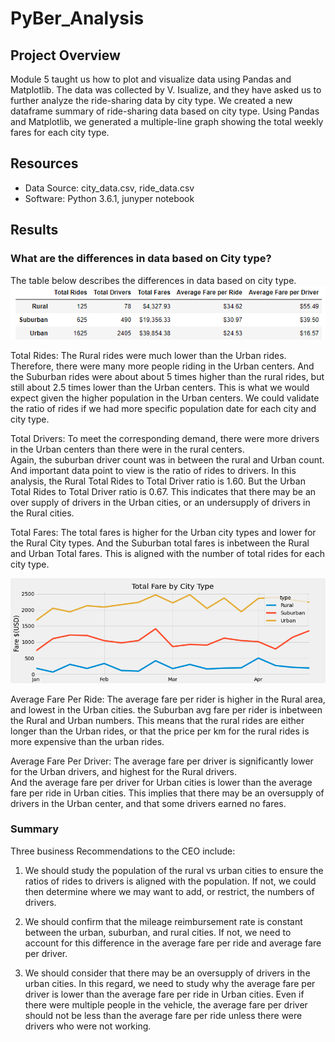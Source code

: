 # PyBer_Analysis


## Project Overview
Module 5 taught us how to plot and visualize data using Pandas and Matplotlib.
The data was collected by V. Isualize, and they have asked us to further analyze the ride-sharing data by city type.
We created a new dataframe summary of ride-sharing data based on city type.
Using Pandas and Matplotlib, we generated a multiple-line graph showing the total weekly fares for each city type.



## Resources
- Data Source: city_data.csv, ride_data.csv
- Software: Python 3.6.1, junyper notebook

## Results

### What are the differences in data based on City type?


The table below describes the differences in data based on city type.
![Graph](/Resources/Table.PNG)

Total Rides:  The Rural rides were much lower than the Urban rides.  Therefore, there were many more people riding in the Urban centers.
And the Suburban rides were about about 5 times higher than the rural rides, but still about 2.5 times lower than the Urban centers.
This is what we would expect given the higher population in the Urban centers.  We could validate the ratio of rides if we had more specific population
date for each city and city type.  

Total Drivers:  To meet the corresponding demand, there were more drivers in the Urban centers than there were in the rural centers.  
Again, the suburban driver count was in between the rural and Urban count.
And important data point to view is the ratio of rides to drivers.  In this analysis, the Rural Total Rides to Total Driver ratio is 1.60.
But the Urban Total Rides to Total Driver ratio is 0.67.  This indicates that there may be an over supply of drivers in the Urban cities, or an
undersupply of drivers in the Rural cities.


Total Fares:
The total fares is higher for the Urban city types and lower for the Rural City types.
And the Suburban total fares is inbetween the Rural and Urban Total fares. 
This is aligned with the number of total rides for each city type.

![Graph](/analysis/PyBer_fare_summary.png)


Average Fare Per Ride:
The average fare per rider is higher in the Rural area, and lowest in the Urban cities.
the Suburban avg fare per rider is inbetween the Rural and Urban numbers.
This means that the rural rides are either longer than the Urban rides, or that the price per km for the rural rides is more expensive than the urban rides.


Average Fare Per Driver:
The average fare per  driver is significantly lower for the Urban drivers, and highest for the Rural drivers.  
And the average fare per driver for Urban cities is lower than the average fare per ride in Urban cities.
This implies that there may be an oversupply of drivers in the Urban center, and that some drivers earned no fares.


### Summary

Three business Recommendations to the CEO include:

1.  We should study the population of the rural vs urban cities to ensure the ratios of rides to drivers is aligned with the population.
If not, we could then determine where we may want to add, or restrict, the numbers of drivers.

2.  We should confirm that the mileage reimbursement rate is constant between the urban, suburban, and rural cities.  If not, we need to account
for this difference in the average fare per ride and average fare per driver.

3.  We should consider that there may be an oversupply of drivers in the urban cities.  In this regard, we need to study why the average fare per driver
is lower than the average fare per ride in Urban cities.  Even if there were multiple people in the vehicle, the average fare per driver should not be less than the average
fare per ride unless there were drivers who were not working.
